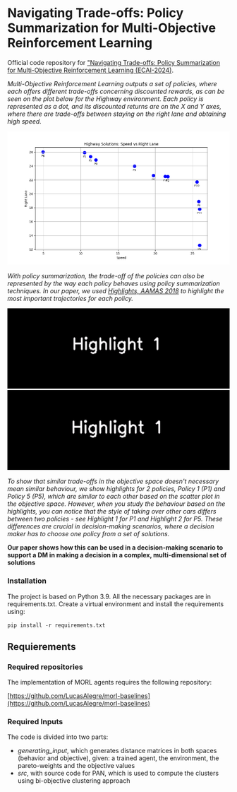 # Navigating Trade-offs: Policy Summarization for Multi-Objective Reinforcement Learning
Official code repository for ["Navigating Trade-offs: Policy Summarization for Multi-Objective Reinforcement Learning (ECAI-2024)]().  


*Multi-Objective Reinforcement Learning outputs a set of policies, where each offers different trade-offs concerning discounted rewards, as can be seen on the plot below for the Highway environment. 
Each policy is represented as a dot, and its discounted returns are on the X and Y axes, where there are trade-offs between staying on the right lane and obtaining high speed.* 

<img src="solutions_highway.png" alt="Objectives" width="900"/> 

*With policy summarization, the trade-off of the policies can also be represented by the way each policy behaves using policy summarization techniques. In our paper, we used
[Highlights, AAMAS 2018](https://scholar.harvard.edu/files/oamir/files/highlightsmain.pdf) to highlight the most important trajectories for each policy.*



<img src="P1_Highlights.gif" alt="P1" width="900"/> 

<img src="P5_Highlights.gif" alt="P5" width="900"/> 


*To show that similar trade-offs in the objective space doesn't necessary mean similar behaviour, we show highlights for 2 policies, Policy 1 (P1) and Policy 5 (P5), which are similar to each other based on the scatter plot in the objective space. However, when you study the behaviour based on the highlights, you can notice that the style of taking over other cars differs between two policies - see Highlight 1 for P1 and Highlight 2 for P5. These differences are crucial in decision-making scenarios, where a decision maker has to choose one policy from a set of solutions.*

**Our paper shows how this can be used in a decision-making scenario to support a DM in making a decision in a complex, multi-dimensional set of solutions**

### Installation  
  
The project is based on Python 3.9. All the necessary packages are in requirements.txt.
Create a virtual environment and install the requirements using:
```
pip install -r requirements.txt
```

## Requierements

### Required repositories
The implementation of MORL agents requires the following repository:

[https://github.com/LucasAlegre/morl-baselines](https://github.com/LucasAlegre/morl-baselines)

### Required Inputs
The code is divided into two parts:
  * *generating_input*, which generates distance matrices in both spaces (behavior and objective), given: a trained agent, the environment, the pareto-weights and the objective values
  * *src*, with source code for PAN, which is used to compute the clusters using bi-objective clustering approach

